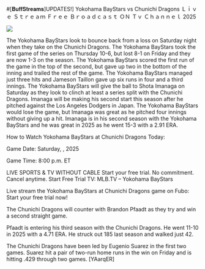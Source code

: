 #[𝐁𝐮𝐟𝐟𝐒𝐭𝐫𝐞𝐚𝐦𝐬]UPDATES!] Yokohama BayStars vs Chunichi Dragons Ｌｉｖｅ Ｓｔｒｅａｍ Ｆｒｅｅ Ｂｒｏａｄｃａｓｔ ＯＮ Ｔｖ Ｃｈａｎｎｅｌ  2025  
  
  
[![](https://i.imgur.com/qSNzIqt.png)](https://movie.rssnews.media/NJBOqUU.php)  
  
The Yokohama BayStars look to bounce back from a loss on Saturday night when they take on the Chunichi Dragons. The Yokohama BayStars took the first game of the series on Thursday 10-6, but lost 8-1 on Friday and they are now 1-3 on the season. The Yokohama BayStars scored the first run of the game in the top of the second, but gave up two in the bottom of the inning and trailed the rest of the game. The Yokohama BayStars managed just three hits and Jameson Taillon gave up six runs in four and a third innings. The Yokohama BayStars will give the ball to Shota Imanaga on Saturday as they look to clinch at least a series split with the Chunichi Dragons. Imanaga will be making his second start this season after he pitched against the Los Angeles Dodgers in Japan. The Yokohama BayStars would lose the game, but Imanaga was great as he pitched four innings without giving up a hit. Imanaga is in his second season with the Yokohama BayStars and he was great in 2025 as he went 15-3 with a 2.91 ERA.

How to Watch Yokohama BayStars at Chunichi Dragons Today:

Game Date: Saturday, , 2025

Game Time: 8:00 p.m. ET

LIVE SPORTS & TV WITHOUT CABLE
Start your free trial. No commitment. Cancel anytime.
Start Free Trial
TV: MLB.TV – Yokohama BayStars

Live stream the Yokohama BayStars at Chunichi Dragons game on Fubo: Start your free trial now!

The Chunichi Dragons will counter with Brandon Pfaadt as they try and win a second straight game.

Pfaadt is entering his third season with the Chunichi Dragons. He went 11-10 in 2025 with a 4.71 ERA. He struck out 185 last season and walked just 42.

The Chunichi Dragons have been led by Eugenio Suarez in the first two games. Suarez hit a pair of two-run home runs in the win on Friday and is hitting .429 through two games. [YAarqER]
